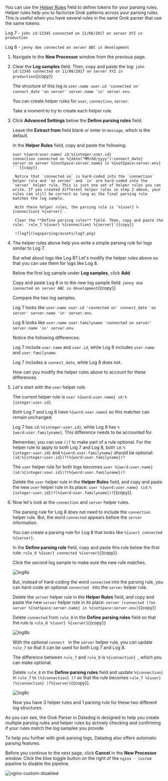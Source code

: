 You can use the <a href="https://docs.datadoghq.com/logs/processing/parsing/?tab=filter#using-helper-rules-to-factorize-multiple-parsing-rules" target="_blank">Helper Rules</a> field to define tokens for your parsing rules. Helper rules help you to factorize Grok patterns across your parsing rules. This is useful when you have several rules in the same Grok parser that use the same tokens.

Log 7 - `john id:12345 connected on 11/08/2017 on server XYZ in production`

Log 8 - `jenny doe connected on server ABC in development`

1. Navigate to the **New Processor** window from the previous page.

2. Clear the **Log samples** field. Then, copy and paste the log: `john id:12345 connected on 11/08/2017 on server XYZ in production`{{copy}} 

    The structure of this log is `user.name user.id 'connected on' connect_date 'on server' server.name 'in' server.env`.

    You can create helper rules for `user`, `connection`, `server`.

    Take a moment to try to create each helper rule. 

3. Click **Advanced Settings** below the **Define parsing rules** field.

    Leave the **Extract from** field blank or enter in `message`, which is the default.

    In the **Helper Rules** field, copy and paste the following: 
  
   ````
   user %{word:user.name} id:%{integer:user.id}
   connection connected on %{date("MM/dd/yyyy"):connect_date}
   server on server %{notSpace:server.name} in %{notSpace:server.env}
   ```{{copy}}

    Notice that `connected on` is hard-coded into the `connection` helper rule and `on server` and `in` are hard-coded into the `server` helper rule. This is just one set of helper rules you can write. If you created different helper rules in step 2 above, your rules can still be correct as long as the final parsing rule matches the log sample.

    With these helper rules, the parsing rule is `%{user} %{connection} %{server}`.

    Clear the **Define parsing rules** field. Then, copy and paste the rule: `rule_7 %{user} %{connection} %{server}`{{copy}}

    ![log7](logsparsing/assets/log7.png)

4. The helper rules above help you write a simple parsing rule for logs similar to Log 7. 

    But what about logs like Log 8? Let's modify the helper rules above so that you can use them for logs like Log 8.

    Below the first log sample under **Log samples**, click **Add**. 

    Copy and paste Log 8 in to the new log sample field: `jenny doe connected on server ABC in development`{{copy}}

    Compare the two log samples. 

    Log 7 looks like `user.name user.id 'connected on' connect_date 'on server' server.name 'in' server.env`.

    Log 8 looks like `user.name user.familyname 'connected on server' server.name 'in' server.env`.

    Notice the following differences:
    
    Log 7 include `user.name` and `user.id`, while Log 8 includes `user.name` and `user.familyname`.
    
    Log 7 includes a `connect_date`, while Log 8 does not.
    
    How can you modify the helper rules above to account for these differences.

5. Let's start with the `user` helper rule. 

    The current helper rule is `user %{word:user.name} id:%{integer:user.id}`.

    Both Log 7 and Log 8 have `%{word:user.name}` so this matcher can remain unchanged.
    
    Log 7 has `id:%{integer:user.id}`, while Log 8 has `%{word:user.familyname}`. This difference needs to be accounted for.

    Remember, you can use `()?` to make part of a rule optional. For the helper rule to apply to both Log 7 and Log 8, both `id:%{integer:user.id}` and `%{word:user.familyname}` should be optional: `(id:%{integer:user.id})?(%{word:user.familyname})?`

    The `user` helper rule for both logs becomes `user %{word:user.name} (id:%{integer:user.id})?(%{word:user.familyname})?`.

    Delete the `user` helper rule in the **Helper Rules** field, and copy and paste the new `user` helper rule in its place: `user %{word:user.name} (id:%{integer:user.id})?(%{word:user.familyname})?`{{copy}}.

7. Now let's look at the `connection` and `server` helper rules.

    The parsing rule for Log 8 does not need to include the `connection` helper rule. But, the word `connected` appears before the `server` information.

    You can create a parsing rule for Log 8 that looks like `%{user} connected %{server}`.

    In the **Define parsing rule** field, copy and paste this rule below the first rule: `rule_8 %{user} connected %{server}`{{copy}}.

    Click the second log sample to make sure the new rule matches.

    ![log8a](logsparsing/assets/log8a.png)
    
    But, instead of hard-coding the word `connected` into the parsing rule, you can hard-code an optional `connected ` into the `server` helper rule.

    Delete the `server` helper rule in the **Helper Rules** field, and copy and paste the new `server` helper rule in its place: `server (connected )?on server %{notSpace:server.name} in %{notSpace:server.env}`{{copy}}

    Delete `connected` from `rule_8` in the **Define parsing rules** field so that the rule is `rule_8 %{user} %{server}`{{copy}}

    ![log8b](logsparsing/assets/log8b.png)

    With the optional `connect ` in the `server` helper rule, you can update `rule_7` so that it can be used for both Log 7 and Log 8. 

    The difference between `rule_7`  and `rule_8` is `%{connection} `, which you can make optional.

    Delete `rule_8` in the **Define parsing rules** field and update `%{connection} ` in `rule_7` to  `(%{connection} )?` so that the rule becomes `rule_7 %{user} (%{connection} )?%{server}`{{copy}}.

    ![log8c](logsparsing/assets/log8c.png)

    Now you have 3 helper rules and 1 parsing rule for these two different log structures.

As you can see, the Grok Parser in Datadog is designed to help you create multiple parsing rules and helper rules by actively checking and confirming if your rules match the log samples you provide.

To help you further with grok parsing logs, Datadog also offers automatic parsing features.

Before you continue to the next page, click **Cancel** in the **New Processor** window. Click the blue toggle button on the right of the `nginx - custom` pipeline to disable the pipeline.

![nginx-custom-disabled](logsparsing/assets/nginx-custom-disabled.png)